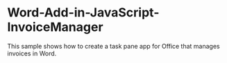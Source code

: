 # Word-Add-in-JavaScript-InvoiceManager
This sample shows how to create a task pane app for Office that manages invoices in Word.
